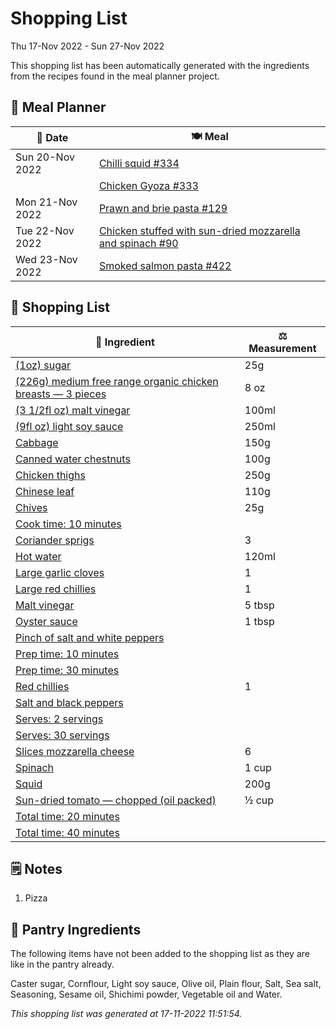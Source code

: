 # Shopping List

Thu 17-Nov 2022 - Sun 27-Nov 2022

This shopping list has been automatically generated with the ingredients from the recipes found in the meal planner project.

## 📅 Meal Planner

|📅 Date| 🍽️ Meal|
|----|----|
|Sun 20-Nov 2022|[Chilli squid #334](https://github.com/jcallaghan/The-Cookbook/issues/334)|
||[Chicken Gyoza #333](https://github.com/jcallaghan/The-Cookbook/issues/333)|
|Mon 21-Nov 2022|[Prawn and brie pasta #129](https://github.com/jcallaghan/The-Cookbook/issues/129)|
|Tue 22-Nov 2022|[Chicken stuffed with sun-dried mozzarella and spinach #90](https://github.com/jcallaghan/The-Cookbook/issues/90)|
|Wed 23-Nov 2022|[Smoked salmon pasta #422](https://github.com/jcallaghan/The-Cookbook/issues/422)|

## 🛒 Shopping List

| 🍌 Ingredient| ⚖️ Measurement|
|----------|-----------|
|[(1oz) sugar](https://www.sainsburys.co.uk/gol-ui/SearchResults/(1oz)%20sugar)|25g|
|[(226g) medium free range organic chicken breasts — 3 pieces](https://www.sainsburys.co.uk/gol-ui/SearchResults/(226g)%20medium%20free%20range%20organic%20chicken%20breasts%20—%203%20pieces)|8 oz|
|[(3 1/2fl oz) malt vinegar](https://www.sainsburys.co.uk/gol-ui/SearchResults/(3%201/2fl%20oz)%20malt%20vinegar)|100ml|
|[(9fl oz) light soy sauce](https://www.sainsburys.co.uk/gol-ui/SearchResults/(9fl%20oz)%20light%20soy%20sauce)|250ml|
|[Cabbage](https://www.sainsburys.co.uk/gol-ui/SearchResults/Cabbage)|150g|
|[Canned water chestnuts](https://www.sainsburys.co.uk/gol-ui/SearchResults/Canned%20water%20chestnuts)|100g|
|[Chicken thighs](https://www.sainsburys.co.uk/gol-ui/SearchResults/Chicken%20thighs)|250g|
|[Chinese leaf](https://www.sainsburys.co.uk/gol-ui/SearchResults/Chinese%20leaf)|110g|
|[Chives](https://www.sainsburys.co.uk/gol-ui/SearchResults/Chives)|25g|
|[Cook time: 10 minutes](https://www.sainsburys.co.uk/gol-ui/SearchResults/Cook%20time:%2010%20minutes)||
|[Coriander sprigs](https://www.sainsburys.co.uk/gol-ui/SearchResults/Coriander%20sprigs)|3|
|[Hot water](https://www.sainsburys.co.uk/gol-ui/SearchResults/Hot%20water)|120ml|
|[Large garlic cloves](https://www.sainsburys.co.uk/gol-ui/SearchResults/Large%20garlic%20cloves)|1|
|[Large red chillies](https://www.sainsburys.co.uk/gol-ui/SearchResults/Large%20red%20chillies)|1|
|[Malt vinegar](https://www.sainsburys.co.uk/gol-ui/SearchResults/Malt%20vinegar)|5 tbsp|
|[Oyster sauce](https://www.sainsburys.co.uk/gol-ui/SearchResults/Oyster%20sauce)|1 tbsp|
|[Pinch of salt and white peppers](https://www.sainsburys.co.uk/gol-ui/SearchResults/Pinch%20of%20salt%20and%20white%20peppers)||
|[Prep time: 10 minutes](https://www.sainsburys.co.uk/gol-ui/SearchResults/Prep%20time:%2010%20minutes)||
|[Prep time: 30 minutes](https://www.sainsburys.co.uk/gol-ui/SearchResults/Prep%20time:%2030%20minutes)||
|[Red chillies](https://www.sainsburys.co.uk/gol-ui/SearchResults/Red%20chillies)|1|
|[Salt and black peppers](https://www.sainsburys.co.uk/gol-ui/SearchResults/Salt%20and%20black%20peppers)||
|[Serves: 2 servings](https://www.sainsburys.co.uk/gol-ui/SearchResults/Serves:%202%20servings)||
|[Serves: 30 servings](https://www.sainsburys.co.uk/gol-ui/SearchResults/Serves:%2030%20servings)||
|[Slices  mozzarella cheese](https://www.sainsburys.co.uk/gol-ui/SearchResults/Slices%20%20mozzarella%20cheese)|6|
|[Spinach](https://www.sainsburys.co.uk/gol-ui/SearchResults/Spinach)|1 cup|
|[Squid](https://www.sainsburys.co.uk/gol-ui/SearchResults/Squid)|200g|
|[Sun-dried tomato — chopped (oil packed)](https://www.sainsburys.co.uk/gol-ui/SearchResults/Sun-dried%20tomato%20—%20chopped%20(oil%20packed))|½ cup|
|[Total time: 20 minutes](https://www.sainsburys.co.uk/gol-ui/SearchResults/Total%20time:%2020%20minutes)||
|[Total time: 40 minutes](https://www.sainsburys.co.uk/gol-ui/SearchResults/Total%20time:%2040%20minutes)||

## 🗒️ Notes

1. Pizza

## 🏪 Pantry Ingredients

The following items have not been added to the shopping list as they are like in the pantry already.

Caster sugar, Cornflour, Light soy sauce, Olive oil, Plain flour, Salt, Sea salt, Seasoning, Sesame oil, Shichimi powder, Vegetable oil and Water.


_This shopping list was generated at 17-11-2022 11:51:54._
